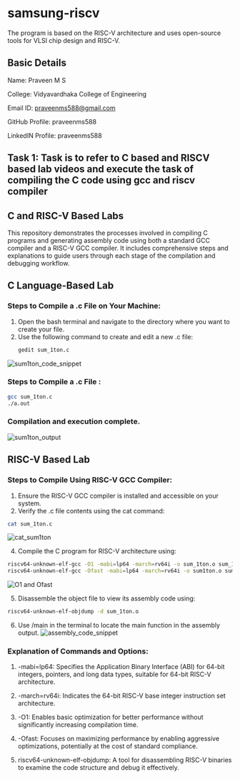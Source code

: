 # samsung-riscv
The program is based on the RISC-V architecture and uses open-source tools for VLSI chip design and RISC-V.

## Basic Details

Name: Praveen M S

College: Vidyavardhaka College of Engineering

Email ID: praveenms588@gmail.com

GitHub Profile: praveenms588

LinkedIN Profile: praveenms588

## Task 1: Task is to refer to C based and RISCV based lab videos and execute the task of compiling the C code using gcc and riscv compiler

## C and RISC-V Based Labs

This repository demonstrates the processes involved in compiling C programs and generating assembly code using both a standard GCC compiler and a RISC-V GCC compiler. It includes comprehensive steps and explanations to guide users through each stage of the compilation and debugging workflow.

## C Language-Based Lab

### Steps to Compile a .c File on Your Machine:

1. Open the bash terminal and navigate to the directory where you want to create your file.
2. Use the following command to create and edit a new .c file:
   ```sh
   gedit sum_1ton.c
![sum1ton_code_snippet](https://github.com/user-attachments/assets/04232a53-ca09-4015-85fb-3a441fc0b7dd)
### Steps to Compile a .c File :
 ```sh
 gcc sum_1ton.c
 ./a.out
```
### Compilation and execution complete.

![sum1ton_output](https://github.com/user-attachments/assets/24681ff5-a2ab-45c2-a6f5-bbb96f3e8058)


## RISC-V Based Lab

### Steps to Compile Using RISC-V GCC Compiler:
1. Ensure the RISC-V GCC compiler is installed and accessible on your system.
2. Verify the .c file contents using the cat command:
```sh
cat sum_1ton.c
```
![cat_sum1ton](https://github.com/user-attachments/assets/804de266-d64b-4bfc-82e5-d001f9e754cd)

4. Compile the C program for RISC-V architecture using:
 ```sh
riscv64-unknown-elf-gcc -O1 -mabi=lp64 -march=rv64i -o sum_1ton.o sum_1ton.c
riscv64-unknown-elf-gcc -Ofast -mabi=lp64 -march=rv64i -o sum1ton.o sum1ton.c
```
![O1 and Ofast](https://github.com/user-attachments/assets/463e27c5-465e-4dd3-ae1c-899aae08c371)


5. Disassemble the object file to view its assembly code using:
 ```sh
riscv64-unknown-elf-objdump -d sum_1ton.o
```
6. Use /main in the terminal to locate the main function in the assembly output.
![assembly_code_snippet](https://github.com/user-attachments/assets/98ebc243-65f5-441a-8e8e-dc1353a18050)

### Explanation of Commands and Options: 
1. -mabi=lp64: Specifies the Application Binary Interface (ABI) for 64-bit integers, pointers, and long data types, suitable for 64-bit RISC-V architecture.

2. -march=rv64i: Indicates the 64-bit RISC-V base integer instruction set architecture.

3. -O1: Enables basic optimization for better performance without significantly increasing compilation time.
  
4. -Ofast: Focuses on maximizing performance by enabling aggressive optimizations, potentially at the cost of standard compliance.

5. riscv64-unknown-elf-objdump: A tool for disassembling RISC-V binaries to examine the code structure and debug it effectively.
